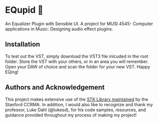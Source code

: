 # EQupid 💖

An Equalizer Plugin with Sensible UI.
A project for MUSI 4545- Computer applications in Music: Designing audio effect plugins. 

## Installation

To test out the VST, simply download the VST3 file inlcuded in the root folder. 
Store the VST with your others, or in an area you will remember.
Open your DAW of choice and scan the folder for your new VST.
Happy EQing!

## Authors and Acknowledgement

This project makes extensive use of the [STK Library maintained](https://github.com/thestk/stk) by the Stanford CCRMA.
In addition, I would also like to recognize and thank my professor, Luke Dahl (@lukesd), for his code samples, resources, and guidance provided throughout my process of making my project!
